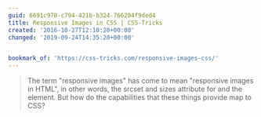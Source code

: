 ```yaml
---
guid: 6691c978-c794-421b-b324-766204f9ded4
title: Responsive Images in CSS | CSS-Tricks
created: '2016-10-27T12:10:20+00:00'
changed: '2019-09-24T14:35:20+00:00'


bookmark_of: 'https://css-tricks.com/responsive-images-css/'
---
```



<blockquote>The term "responsive images" has come to mean "responsive images in HTML", in other words, the srcset and sizes attribute for and the element. But how do the capabilities that these things provide map to CSS?</blockquote>
